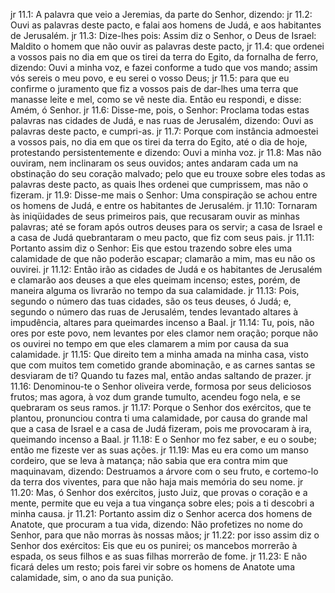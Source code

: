 jr 11.1: A palavra que veio a Jeremias, da parte do Senhor, dizendo:
jr 11.2: Ouvi as palavras deste pacto, e falai aos homens de Judá, e aos habitantes de Jerusalém.
jr 11.3: Dize-lhes pois: Assim diz o Senhor, o Deus de Israel: Maldito o homem que não ouvir as palavras deste pacto,
jr 11.4: que ordenei a vossos pais no dia em que os tirei da terra do Egito, da fornalha de ferro, dizendo: Ouvi a minha voz, e fazei conforme a tudo que vos mando; assim vós sereis o meu povo, e eu serei o vosso Deus;
jr 11.5: para que eu confirme o juramento que fiz a vossos pais de dar-lhes uma terra que manasse leite e mel, como se vê neste dia. Então eu respondi, e disse: Amém, ó Senhor.
jr 11.6: Disse-me, pois, o Senhor: Proclama todas estas palavras nas cidades de Judá, e nas ruas de Jerusalém, dizendo: Ouvi as palavras deste pacto, e cumpri-as.
jr 11.7: Porque com instância admoestei a vossos pais, no dia em que os tirei da terra do Egito, até o dia de hoje, protestando persistentemente e dizendo: Ouvi a minha voz.
jr 11.8: Mas não ouviram, nem inclinaram os seus ouvidos; antes andaram cada um na obstinação do seu coração malvado; pelo que eu trouxe sobre eles todas as palavras deste pacto, as quais lhes ordenei que cumprissem, mas não o fizeram.
jr 11.9: Disse-me mais o Senhor: Uma conspiração se achou entre os homens de Judá, e entre os habitantes de Jerusalém.
jr 11.10: Tornaram às iniqüidades de seus primeiros pais, que recusaram ouvir as minhas palavras; até se foram após outros deuses para os servir; a casa de Israel e a casa de Judá quebrantaram o meu pacto, que fiz com seus pais.
jr 11.11: Portanto assim diz o Senhor: Eis que estou trazendo sobre eles uma calamidade de que não poderão escapar; clamarão a mim, mas eu não os ouvirei.
jr 11.12: Então irão as cidades de Judá e os habitantes de Jerusalém e clamarão aos deuses a que eles queimam incenso; estes, porém, de maneira alguma os livrarão no tempo da sua calamidade.
jr 11.13: Pois, segundo o número das tuas cidades, são os teus deuses, ó Judá; e, segundo o número das ruas de Jerusalém, tendes levantado altares à impudência, altares para queimardes incenso a Baal.
jr 11.14: Tu, pois, não ores por este povo, nem levantes por eles clamor nem oração; porque não os ouvirei no tempo em que eles clamarem a mim por causa da sua calamidade.
jr 11.15: Que direito tem a minha amada na minha casa, visto que com muitos tem cometido grande abominação, e as carnes santas se desviaram de ti? Quando tu fazes mal, então andas saltando de prazer.
jr 11.16: Denominou-te o Senhor oliveira verde, formosa por seus deliciosos frutos; mas agora, à voz dum grande tumulto, acendeu fogo nela, e se quebraram os seus ramos.
jr 11.17: Porque o Senhor dos exércitos, que te plantou, pronunciou contra ti uma calamidade, por causa do grande mal que a casa de Israel e a casa de Judá fizeram, pois me provocaram à ira, queimando incenso a Baal.
jr 11.18: E o Senhor mo fez saber, e eu o soube; então me fizeste ver as suas ações.
jr 11.19: Mas eu era como um manso cordeiro, que se leva à matança; não sabia que era contra mim que maquinavam, dizendo: Destruamos a árvore com o seu fruto, e cortemo-lo da terra dos viventes, para que não haja mais memória do seu nome.
jr 11.20: Mas, ó Senhor dos exércitos, justo Juiz, que provas o coração e a mente, permite que eu veja a tua vingança sobre eles; pois a ti descobri a minha causa.
jr 11.21: Portanto assim diz o Senhor acerca dos homens de Anatote, que procuram a tua vida, dizendo: Não profetizes no nome do Senhor, para que não morras às nossas mãos;
jr 11.22: por isso assim diz o Senhor dos exércitos: Eis que eu os punirei; os mancebos morrerão à espada, os seus filhos e as suas filhas morrerão de fome.
jr 11.23: E não ficará deles um resto; pois farei vir sobre os homens de Anatote uma calamidade, sim, o ano da sua punição.
